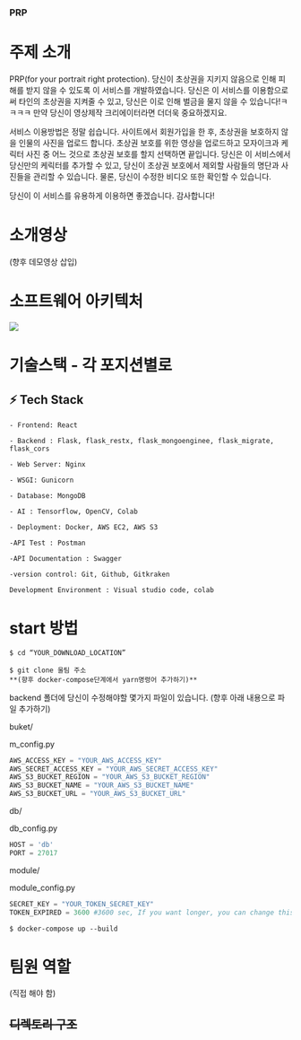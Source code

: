 ### PRP

# 주제 소개

PRP(for your portrait right protection). 당신이 초상권을 지키지 않음으로 인해 피해를 받지 않을 수 있도록 이 서비스를 개발하였습니다. 당신은 이 서비스를 이용함으로써 타인의 초상권을 지켜줄 수 있고, 당신은 이로 인해 벌금을 물지 않을 수 있습니다!ㅋㅋㅋㅋ 만약 당신이 영상제작 크리에이터라면 더더욱 중요하겠지요.

서비스 이용방법은 정말 쉽습니다. 사이트에서 회원가입을 한 후, 초상권을 보호하지 않을 인물의 사진을 업로드 합니다. 초상권 보호를 위한 영상을 업로드하고 모자이크과 케릭터 사진 중 어느 것으로 초상권 보호를 할지 선택하면 끝입니다. 당신은 이 서비스에서 당신만의 케릭터를 추가할 수 있고, 당신이 초상권 보호에서 제외할 사람들의 명단과 사진들을 관리할 수 있습니다. 물론, 당신이 수정한 비디오 또한 확인할 수 있습니다.

당신이 이 서비스를 유용하게 이용하면 좋겠습니다. 감사합니다!

# 소개영상

(향후 데모영상 삽입)

# 소프트웨어 아키텍처

<img src="https://s3-us-west-2.amazonaws.com/secure.notion-static.com/0772fde4-8afb-4f84-b049-724878e80282/Untitled.png"/>

# 기술스택 - 각 포지션별로

## **⚡ Tech Stack**

`- Frontend: React`

`- Backend : Flask, flask_restx, flask_mongoenginee, flask_migrate, flask_cors`

`- Web Server: Nginx`

`- WSGI: Gunicorn`

`- Database: MongoDB`

`- AI : Tensorflow, OpenCV, Colab`

`- Deployment: Docker, AWS EC2, AWS S3`

`-API Test : Postman`

`-API Documentation : Swagger`

`-version control: Git, Github, Gitkraken`

`Development Environment : Visual studio code, colab`


# start 방법

```
$ cd “YOUR_DOWNLOAD_LOCATION”

$ git clone 울팀 주소
**(향후 docker-compose단계에서 yarn명령어 추가하기)**
```

backend 폴더에 당신이 수정해야할 몇가지 파일이 있습니다. (향후 아래 내용으로 파일 추가하기)

buket/

m_config.py

```python
AWS_ACCESS_KEY = "YOUR_AWS_ACCESS_KEY"
AWS_SECRET_ACCESS_KEY = "YOUR_AWS_SECRET_ACCESS_KEY"
AWS_S3_BUCKET_REGION = "YOUR_AWS_S3_BUCKET_REGION"
AWS_S3_BUCKET_NAME = "YOUR_AWS_S3_BUCKET_NAME"
AWS_S3_BUCKET_URL = "YOUR_AWS_S3_BUCKET_URL"
```

db/

db_config.py

```python
HOST = 'db'
PORT = 27017
```

module/

module_config.py

```python
SECRET_KEY = "YOUR_TOKEN_SECRET_KEY"
TOKEN_EXPIRED = 3600 #3600 sec, If you want longer, you can change this time.
```

```
$ docker-compose up --build
```

# 팀원 역할

(직접 해야 함)

## ~~디렉토리 구조~~
